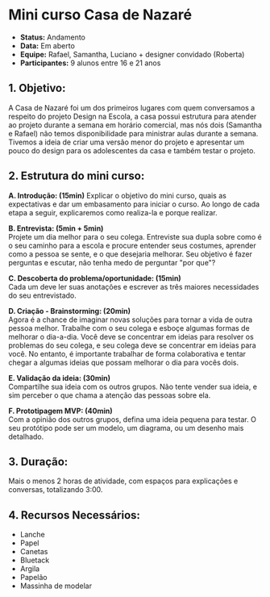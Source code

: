 # Mini curso Casa de Nazaré
* **Status:** Andamento 
* **Data:** Em aberto
* **Equipe:** Rafael, Samantha, Luciano + designer convidado (Roberta)
* **Participantes:** 9 alunos entre 16 e 21 anos


## 1. Objetivo:

A Casa de Nazaré foi um dos primeiros lugares com quem conversamos a respeito do projeto Design na Escola, a casa possui estrutura para atender ao projeto durante a semana em horário comercial, mas nós dois (Samantha e Rafael) não temos disponibilidade para ministrar aulas durante a semana.
Tivemos a ideia de criar uma versão menor do projeto e apresentar um pouco do design para os adolescentes da casa e também testar o projeto. 

## 2. Estrutura do mini curso:

**A. Introdução: (15min)**
Explicar o objetivo do mini curso, quais as expectativas e dar um embasamento para iniciar o curso. Ao longo de cada etapa a seguir, explicaremos como realiza-la e porque realizar.

**B. Entrevista: (5min + 5min)**<br />
Projete um dia melhor para o seu colega. Entreviste sua dupla sobre como é o seu caminho para a escola e procure entender seus costumes, aprender como a pessoa se sente, e o que desejaria melhorar. Seu objetivo é fazer perguntas e escutar, não tenha medo de perguntar "por que"?

**C. Descoberta do problema/oportunidade: (15min)**<br />
Cada um deve ler suas anotações e escrever as três maiores necessidades do seu entrevistado.

**D. Criação - Brainstorming: (20min)**<br />
Agora é a chance de imaginar novas soluções para tornar a vida de outra pessoa melhor. Trabalhe com o seu colega e esboçe algumas formas de melhorar o dia-a-dia. Você deve se concentrar em ideias para resolver os problemas do seu colega, e seu colega deve se concentrar em ideias para você. No entanto, é importante trabalhar de forma colaborativa e tentar chegar a algumas ideias que possam melhorar o dia para vocês dois. 

**E. Validação da ideia: (30min)**<br />
Compartilhe sua ideia com os outros grupos. Não tente vender sua ideia, e sim perceber o que chama a atenção das pessoas sobre ela.

**F. Prototipagem MVP: (40min)**<br />
Com a opinião dos outros grupos, defina uma ideia pequena para testar. O seu protótipo pode ser um modelo, um diagrama, ou um desenho mais detalhado.

## 3. Duração:
Mais o menos 2 horas de atividade, com espaços para explicações e conversas, totalizando 3:00.

## 4. Recursos Necessários:
* Lanche
* Papel
* Canetas
* Bluetack
* Argila
* Papelão
* Massinha de modelar
